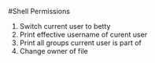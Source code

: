 #Shell Permissions
1. Switch current user to betty
2. Print effective username of curent user
3. Print all groups current user is part of
4. Change owner of file
